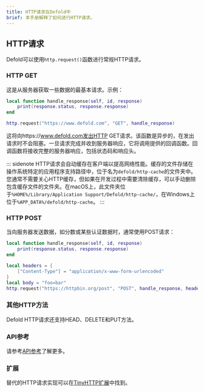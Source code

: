 ```yaml
---
title: HTTP请求在Defold中
brief: 本手册解释了如何进行HTTP请求。
---
```


## HTTP请求

Defold可以使用`http.request()`函数进行常规HTTP请求。

### HTTP GET

这是从服务器获取一些数据的最基本请求。示例：

```Lua
local function handle_response(self, id, response)
	print(response.status, response.response)
end

http.request("https://www.defold.com", "GET", handle_response)
```

这将向https://www.defold.com发出HTTP GET请求。该函数是异步的，在发出请求时不会阻塞。一旦请求完成并收到服务器响应，它将调用提供的回调函数。回调函数将接收完整的服务器响应，包括状态码和响应头。

::: sidenote
HTTP请求会自动缓存在客户端以提高网络性能。缓存的文件存储在操作系统特定的应用程序支持路径中，位于名为`defold/http-cache`的文件夹中。您通常不需要关心HTTP缓存，但如果在开发过程中需要清除缓存，可以手动删除包含缓存文件的文件夹。在macOS上，此文件夹位于`%HOME%/Library/Application Support/Defold/http-cache/`，在Windows上位于`%APP_DATA%/defold/http-cache`。
:::

### HTTP POST

当向服务器发送数据，如分数或某些认证数据时，通常使用POST请求：

```Lua
local function handle_response(self, id, response)
	print(response.status, response.response)
end

local headers = {
	["Content-Type"] = "application/x-www-form-urlencoded"
}
local body = "foo=bar"
http.request("https://httpbin.org/post", "POST", handle_response, headers, body)
```

### 其他HTTP方法

Defold HTTP请求还支持HEAD、DELETE和PUT方法。

### API参考

请参考[API参考](/ref/http/)了解更多。

### 扩展

替代的HTTP请求实现可以在[TinyHTTP扩展](https://defold.com/assets/tinyhttp/)中找到。

